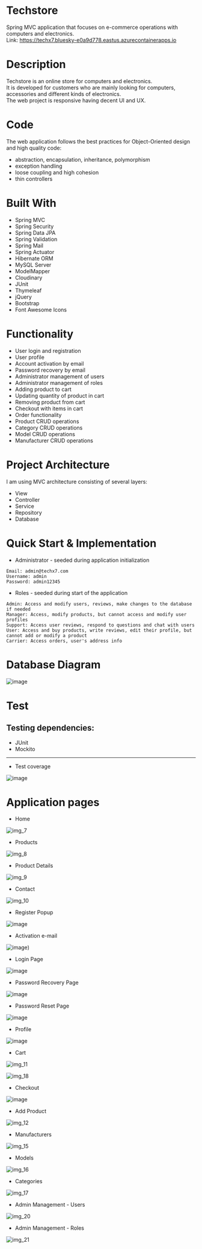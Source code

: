 # Techstore
Spring MVC application that focuses on e-commerce operations with computers and electronics.<br>
Link: https://techx7.bluesky-e0a9d778.eastus.azurecontainerapps.io

# Description
Techstore is an online store for computers and electronics.<br>
It is developed for customers who are mainly looking for computers, accessories and different kinds of electronics.<br>
The web project is responsive having decent UI and UX.

# Code
The web application follows the best practices for Object-Oriented design and high quality code:

* abstraction, encapsulation, inheritance, polymorphism
* exception handling
* loose coupling and high cohesion
* thin controllers

# Built With

* Spring MVC
* Spring Security
* Spring Data JPA
* Spring Validation
* Spring Mail
* Spring Actuator
* Hibernate ORM
* MySQL Server
* ModelMapper
* Cloudinary
* JUnit
* Thymeleaf
* jQuery
* Bootstrap
* Font Awesome Icons

# Functionality

* User login and registration
* User profile
* Account activation by email
* Password recovery by email
* Administrator management of users
* Administrator management of roles
* Adding product to cart
* Updating quantity of product in cart
* Removing product from cart
* Checkout with items in cart
* Order functionality
* Product CRUD operations
* Category CRUD operations
* Model CRUD operations
* Manufacturer CRUD operations

# Project Architecture
I am using MVC architecture consisting of several layers:

* View
* Controller
* Service
* Repository
* Database

# Quick Start & Implementation

* Administrator - seeded during application initialization
```
Email: admin@techx7.com
Username: admin
Password: admin12345
```

* Roles - seeded during start of the application
```
Admin: Access and modify users, reviews, make changes to the database if needed
Manager: Access, modify products, but cannot access and modify user profiles
Support: Access user reviews, respond to questions and chat with users
User: Access and buy products, write reviews, edit their profile, but cannot add or modify a product
Carrier: Access orders, user's address info
```

# Database Diagram
![image](https://github.com/AlexanderKK/techstore/assets/80641156/3a97c2a4-1816-41fa-93ae-b994d2b60606)

# Test

## Testing dependencies:
* JUnit
* Mockito

---

* Test coverage

![image](https://github.com/AlexanderKK/techstore/assets/80641156/e51cc312-aa62-4985-a2ca-478837a08b64)

# Application pages

* Home

![img_7](https://github.com/AlexanderKK/techstore/assets/80641156/a3f32e72-9600-4fbd-af62-c9b53430b350)

* Products

![img_8](https://github.com/AlexanderKK/techstore/assets/80641156/e6c8ea65-d38a-48d6-a5b2-2dc55b456250)

* Product Details

![img_9](https://github.com/AlexanderKK/techstore/assets/80641156/d187e51d-01c9-405c-a803-ca3828bf0bf2)

* Contact

![img_10](https://github.com/AlexanderKK/techstore/assets/80641156/e4696152-2229-451c-821e-97fe05eb7756)

* Register Popup

![image](https://github.com/AlexanderKK/techstore/assets/80641156/fd0ab3b0-8895-4720-98d6-8ebb92fe592f)

* Activation e-mail

![image](https://github.com/AlexanderKK/techstore/assets/80641156/e4dc31db-36b6-47e7-b2da-75493d66df57))

* Login Page

![image](https://github.com/AlexanderKK/techstore/assets/80641156/22fa9744-83b1-4e9a-81fe-9e52e3079bf9)

* Password Recovery Page

![image](https://github.com/AlexanderKK/techstore/assets/80641156/914918fe-53f0-42b4-ae04-1b5843bc9993)

* Password Reset Page

![image](https://github.com/AlexanderKK/techstore/assets/80641156/7b35dc0c-f181-4d45-84e1-2fc878522d46)

* Profile

![image](https://github.com/AlexanderKK/techstore/assets/80641156/cc852f6a-8715-44b7-afa2-a53c3885367f)

* Cart

![img_11](https://github.com/AlexanderKK/techstore/assets/80641156/521f1c09-da86-4d78-9422-9b99544b603d)

![img_18](https://github.com/AlexanderKK/techstore/assets/80641156/dec0ca8a-b139-4ef9-b0ed-49e6de177552)

* Checkout
  
![image](https://github.com/AlexanderKK/techstore/assets/80641156/c7d3b04a-d249-422a-bf42-10a8652bfcf5)

* Add Product

![img_12](https://github.com/AlexanderKK/techstore/assets/80641156/b4960dc2-2e4d-48ac-8221-5d744b13e5ce)

* Manufacturers

![img_15](https://github.com/AlexanderKK/techstore/assets/80641156/d7235577-12f7-40ec-ad5b-840bf33a525e)

* Models

![img_16](https://github.com/AlexanderKK/techstore/assets/80641156/8a04e620-22d2-4313-86b7-ae0346515798)

* Categories

![img_17](https://github.com/AlexanderKK/techstore/assets/80641156/5347278a-0d56-4ae7-9f75-4184e78384a0)

* Admin Management - Users

![img_20](https://github.com/AlexanderKK/techstore/assets/80641156/01577faa-a8e8-4939-b16c-3b98c504833e)

* Admin Management - Roles

![img_21](https://github.com/AlexanderKK/techstore/assets/80641156/3c1cb31b-ea79-418a-8f0a-bf9a31de52b8)
